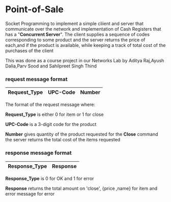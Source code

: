 # Point-of-Sale
Socket Programming to implement a simple cliient and server that communicate over the network and implementation of Cash Registers that
has a "**Concurrent Server**". The client supplies a sequence of codes corresponding to some product and the server returns the price of each,and if the product is available, while keeping a track of total cost of the purchases of the client

This was done as a course project in our Networks Lab by
Aditya Raj,Ayush Dalia,Parv Sood and Sahilpreet Singh Thind

### request message format
  | **Request_Type** | **UPC-Code** | **Number** |
  |------------------|--------------|------------|  

The format of the request message where:

**Request_Type** is either 0 for item or 1 for close

**UPC-Code** is a 3-digit code for the product

**Number** gives quantity of the product requested
for the **Close** command the server returns the total cost of the items requested

### response message format
  |**Response_Type**|**Response**|
  |-----------------|------------|
  
**Response_Type** is 0 for OK and 1 for error

**Response** returns the total amount on 'close', {price ,name} for item and error message for error
